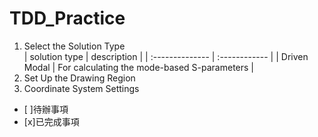 # TDD_Practice

1. Select the Solution Type  
| solution type | description |
| :-------------- | :------------ |
| Driven Modal | For calculating the mode-based S-parameters |
2. Set Up the Drawing Region
3. Coordinate System Settings


- [ ]待辦事項
- [x]已完成事項
